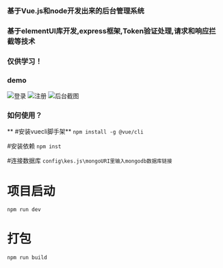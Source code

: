 ### 基于Vue.js和node开发出来的后台管理系统
### 基于elementUI库开发,express框架,Token验证处理,请求和响应拦截等技术
### 仅供学习！
###  **demo** 

![登录](https://images.gitee.com/uploads/images/2019/0611/113955_dd15ebc2_1138914.png "首页.PNG")
![注册](https://images.gitee.com/uploads/images/2019/0611/114010_3668f063_1138914.png "注册.PNG")
![后台截图](https://images.gitee.com/uploads/images/2019/0611/114022_319d4ca0_1138914.png "内部.PNG")

### 如何使用？
 **
#安装vuecli脚手架** 
`npm install -g @vue/cli`

#安装依赖
`npm inst`

#连接数据库
`config\kes.js\mongoURI里输入mongodb数据库链接`

# 项目启动
`npm run dev`


# 打包
`npm run build`
